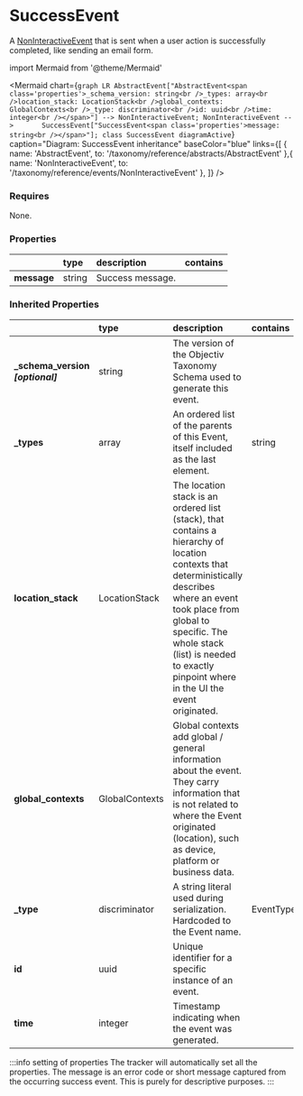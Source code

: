 # SuccessEvent

A [NonInteractiveEvent](/taxonomy/reference/events/NonInteractiveEvent.md) that is sent when a user action is successfully completed, like sending an email form.

import Mermaid from '@theme/Mermaid'

<Mermaid chart={`
    graph LR
      AbstractEvent["AbstractEvent<span class='properties'>_schema_version: string<br />_types: array<br />location_stack: LocationStack<br />global_contexts: GlobalContexts<br />_type: discriminator<br />id: uuid<br />time: integer<br /></span>"] --> NonInteractiveEvent;
      NonInteractiveEvent -->       SuccessEvent["SuccessEvent<span class='properties'>message: string<br /></span>"];
    class SuccessEvent diagramActive
  `}
  caption="Diagram: SuccessEvent inheritance"
  baseColor="blue"
  links={[
{ name: 'AbstractEvent', to: '/taxonomy/reference/abstracts/AbstractEvent' },{ name: 'NonInteractiveEvent', to: '/taxonomy/reference/events/NonInteractiveEvent' },  ]}
/>

### Requires

None.

### Properties

|             | type   | description      | contains |
|:------------|:-------|:-----------------|:---------|
| **message** | string | Success message. |          |
### Inherited Properties

|                                    | type           | description                                                                                                                                                                                                                                                                  | contains                     |
|:-----------------------------------|:---------------|:-----------------------------------------------------------------------------------------------------------------------------------------------------------------------------------------------------------------------------------------------------------------------------|:-----------------------------|
| **\_schema\_version _[optional]_** | string         | The version of the Objectiv Taxonomy Schema used to generate this event.                                                                                                                                                                                                     |                              |
| **\_types**                        | array          | An ordered list of the parents of this Event, itself included as the last element.                                                                                                                                                                                           | string                       |
| **location\_stack**                | LocationStack  | The location stack is an ordered list (stack), that contains a hierarchy of location contexts that deterministically describes where an event took place from global to specific. The whole stack (list) is needed to exactly pinpoint where in the UI the event originated. |                              |
| **global\_contexts**               | GlobalContexts | Global contexts add global / general information about the event. They carry information that is not related to where the Event originated (location), such as device, platform or business data.                                                                            |                              |
| **\_type**                         | discriminator  | A string literal used during serialization. Hardcoded to the Event name.                                                                                                                                                                                                     | EventTypes.enum.SuccessEvent |
| **id**                             | uuid           | Unique identifier for a specific instance of an event.                                                                                                                                                                                                                       |                              |
| **time**                           | integer        | Timestamp indicating when the event was generated.                                                                                                                                                                                                                           |                              |

:::info setting of properties
The tracker will automatically set all the properties. The message is an error code or short message captured from the occurring success event. This is purely for descriptive purposes.
:::
